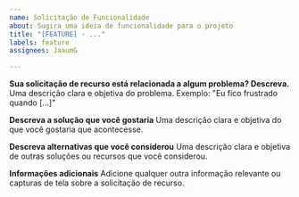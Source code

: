 ```yaml
---
name: Solicitação de Funcionalidade
about: Sugira uma ideia de funcionalidade para o projeto
title: "[FEATURE] - ..."
labels: feature
assignees: JaaumG

---
```


**Sua solicitação de recurso está relacionada a algum problema? Descreva.**
Uma descrição clara e objetiva do problema. Exemplo: "Eu fico frustrado quando \[...]"

**Descreva a solução que você gostaria**
Uma descrição clara e objetiva do que você gostaria que acontecesse.

**Descreva alternativas que você considerou**
Uma descrição clara e objetiva de outras soluções ou recursos que você considerou.

**Informações adicionais**
Adicione qualquer outra informação relevante ou capturas de tela sobre a solicitação de recurso.
